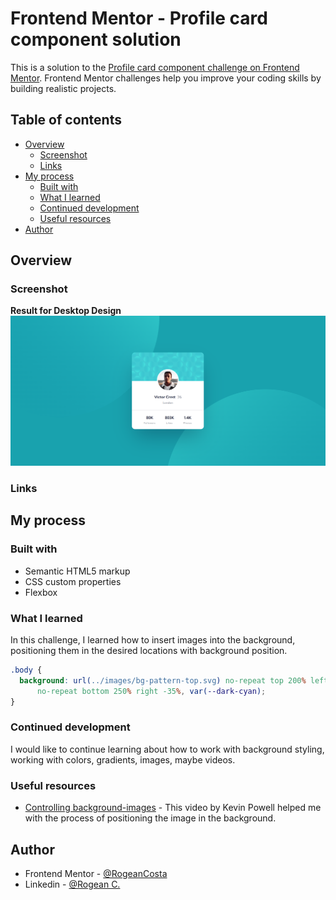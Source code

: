# Frontend Mentor - Profile card component solution

This is a solution to the [Profile card component challenge on Frontend Mentor](https://www.frontendmentor.io/challenges/profile-card-component-cfArpWshJ). Frontend Mentor challenges help you improve your coding skills by building realistic projects.

## Table of contents

- [Overview](#overview)
  - [Screenshot](#screenshot)
  - [Links](#links)
- [My process](#my-process)
  - [Built with](#built-with)
  - [What I learned](#what-i-learned)
  - [Continued development](#continued-development)
  - [Useful resources](#useful-resources)
- [Author](#author)

## Overview

### Screenshot

**Result for Desktop Design**
![](./design/profile-card-desktop-solution.PNG)

<!-- **Result for mobile Design**
![](./images/nft-mobile-solution.PNG) -->

### Links

<!-- - Solution URL: https://github.com/RogeanCosta/frontendmentor-challenges -->
<!-- - Live Site URL: https://rogeancosta.github.io/frontendmentor-challenges/nft-preview-card-component/ -->

## My process

### Built with

- Semantic HTML5 markup
- CSS custom properties
- Flexbox

### What I learned

In this challenge, I learned how to insert images into the background, positioning them in the desired locations with background position.

```css
.body {
  background: url(../images/bg-pattern-top.svg) no-repeat top 200% left -45%, url(../images/bg-pattern-bottom.svg)
      no-repeat bottom 250% right -35%, var(--dark-cyan);
}
```

### Continued development

I would like to continue learning about how to work with background styling, working with colors, gradients, images, maybe videos.

### Useful resources

- [Controlling background-images](https://youtu.be/3T_Jy1CqH9k) -
  This video by Kevin Powell helped me with the process of positioning the image in the background.

## Author

- Frontend Mentor - [@RogeanCosta](https://www.frontendmentor.io/profile/RogeanCosta)
- Linkedin - [@Rogean C.](https://www.linkedin.com/in/rogean-c-884a01b8)
